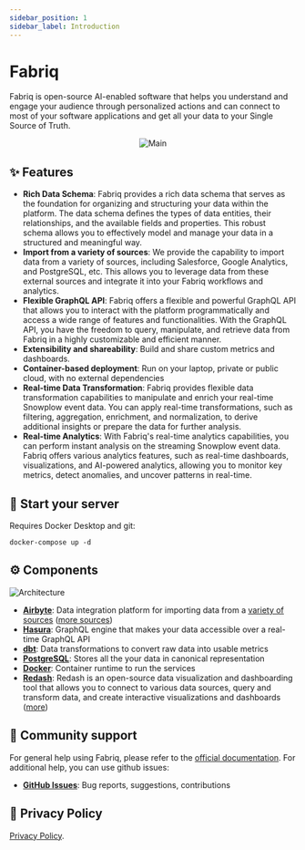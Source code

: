 ```yaml
---
sidebar_position: 1
sidebar_label: Introduction
---
```


# Fabriq

Fabriq is open-source AI-enabled software that helps you understand and engage your audience through personalized actions and can connect to most of your software applications and get all your data to your Single Source of Truth.

<div align="center">

![Main](https://storage.googleapis.com/fabirq_static_asset/images/fabriq_main.png)

</div>

## ✨ Features

- **Rich Data Schema**: Fabriq provides a rich data schema that serves as the foundation for organizing and structuring your data within the platform. The data schema defines the types of data entities, their relationships, and the available fields and properties. This robust schema allows you to effectively model and manage your data in a structured and meaningful way.
- **Import from a variety of sources**: We provide the capability to import data from a variety of sources, including Salesforce, Google Analytics, and PostgreSQL, etc. This allows you to leverage data from these external sources and integrate it into your Fabriq workflows and analytics.
- **Flexible GraphQL API**: Fabriq offers a flexible and powerful GraphQL API that allows you to interact with the platform programmatically and access a wide range of features and functionalities. With the GraphQL API, you have the freedom to query, manipulate, and retrieve data from Fabriq in a highly customizable and efficient manner.
- **Extensibility and shareability**: Build and share custom metrics and dashboards.
- **Container-based deployment**: Run on your laptop, private or public cloud, with no external dependencies
- **Real-time Data Transformation**: Fabriq provides flexible data transformation capabilities to manipulate and enrich your real-time Snowplow event data. You can apply real-time transformations, such as filtering, aggregation, enrichment, and normalization, to derive additional insights or prepare the data for further analysis.
- **Real-time Analytics**: With Fabriq's real-time analytics capabilities, you can perform instant analysis on the streaming Snowplow event data. Fabriq offers various analytics features, such as real-time dashboards, visualizations, and AI-powered analytics, allowing you to monitor key metrics, detect anomalies, and uncover patterns in real-time.

## 🏁 Start your server

Requires Docker Desktop and git:
```
docker-compose up -d
```

## ⚙️ Components

![Architecture](https://storage.googleapis.com/fabirq_static_asset/images/fabriq-architecture.png)

- **[Airbyte](https://airbyte.com)**: Data integration platform for importing data from a [variety of sources](https://github.com/fabriq-labs/content-frontend) ([more sources](https://github.com/airbytehq/airbyte/tree/master/airbyte-integrations/connectors))
- **[Hasura](https://hasura.io)**: GraphQL engine that makes your data accessible over a real-time GraphQL API
- **[dbt](https://www.getdbt.com)**: Data transformations to convert raw data into usable metrics
- **[PostgreSQL](https://www.postgresql.org)**: Stores all the your data in canonical representation
- **[Docker](https://www.docker.com)**: Container runtime to run the services
- **[Redash](https://www.docker.com)**: Redash is an open-source data visualization and dashboarding tool that allows you to connect to various data sources, query and transform data, and create interactive visualizations and dashboards ([more](https://github.com/getredash/redash))

## 🤗 Community support

For general help using Fabriq, please refer to the [official documentation](https://github.com/fabriq-labs). For additional help, you can use github issues:

- **[GitHub Issues](https://github.com/fabriq-labs/fabriq-platform/issues)**: Bug reports, suggestions, contributions

## 📜 Privacy Policy

[Privacy Policy](https://website.stg.getfabriq.com/privacy-policy).

